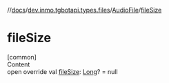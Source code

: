 //[docs](../../../index.md)/[dev.inmo.tgbotapi.types.files](../index.md)/[AudioFile](index.md)/[fileSize](file-size.md)



# fileSize  
[common]  
Content  
open override val [fileSize](file-size.md): [Long](https://kotlinlang.org/api/latest/jvm/stdlib/kotlin/-long/index.html)? = null  



